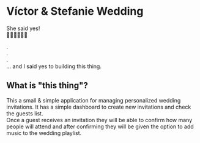 # Víctor & Stefanie Wedding

She said yes!\
💍👰🏻‍♀️🤵🏻

.\
.\
.\
... and I said yes to building this thing.

## What is "this thing"?

This a small & simple application for managing personalized wedding invitations. It has a simple dashboard to create new invitations and check the guests list.\
Once a guest receives an invitation they will be able to confirm how many people will attend and after confirming they will be given the option to add music to the wedding playlist.
